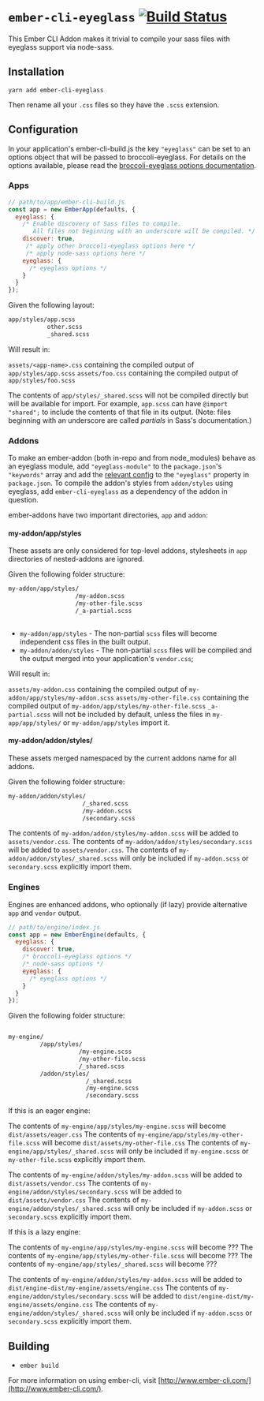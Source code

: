 # `ember-cli-eyeglass` [![Build Status](https://travis-ci.org/sass-eyeglass/ember-cli-eyeglass.svg?branch=master)](https://travis-ci.org/sass-eyeglass/ember-cli-eyeglass)<Paste>

This Ember CLI Addon makes it trivial to compile your sass files with
eyeglass support via node-sass.

## Installation

`yarn add ember-cli-eyeglass`

Then rename all your `.css` files so they have the `.scss` extension.

## Configuration

In your application's ember-cli-build.js the key `"eyeglass"` can be
set to an options object that will be passed to broccoli-eyeglass. For
details on the options available, please read the [broccoli-eyeglass
options documentation](https://github.com/sass-eyeglass/broccoli-eyeglass#options).

### Apps

```js
// path/to/app/ember-cli-build.js
const app = new EmberApp(defaults, {
  eyeglass: {
    /* Enable discovery of Sass files to compile.
       All files not beginning with an underscore will be compiled. */
    discover: true,
     /* apply other broccoli-eyeglass options here */
     /* apply node-sass options here */
    eyeglass: {
      /* eyeglass options */
    }
  }
});
```

Given the following layout:

```sh
app/styles/app.scss
           other.scss
           _shared.scss
```


Will result in:

`assets/<app-name>.css` containing the compiled output of `app/styles/app.scss`
`assets/foo.css` containing the compiled output of `app/styles/foo.scss`

The contents of `app/styles/_shared.scss` will not be compiled directly but will be available for import. For example, `app.scss` can have `@import "shared";` to include the contents of that file in its output.
(Note: files beginning with an underscore are called *partials* in Sass's documentation.)


### Addons

To make an ember-addon (both in-repo and from node_modules) behave as an eyeglass module, add `"eyeglass-module"` to the `package.json`'s `"keywords"` array and add the [relevant config](https://github.com/linkedin/eyeglass/tree/master/packages/eyeglass#writing-an-eyeglass-module) to the `"eyeglass"` property in `package.json`. To compile the addon's styles from `addon/styles` using eyeglass, add `ember-cli-eyeglass` as a dependency of the addon in question.

ember-addons have two important directories, `app` and `addon`:

#### my-addon/app/styles

These assets are only considered for top-level addons, stylesheets in `app` directories of nested-addons are ignored.

Given the following folder structure:

```sh
my-addon/app/styles/
                   /my-addon.scss
                   /my-other-file.scss
                   /_a-partial.scss
                      
```

* `my-addon/app/styles` - The non-partial `scss` files will become independent css files in the built output.
* `my-addon/addon/styles` - The non-partial `scss` files will be compiled and the output merged into your application's `vendor.css`;


Will result in:

`assets/my-addon.css` containing the compiled output of `my-addon/app/styles/my-addon.scss`
`assets/my-other-file.css` containing the compiled output of `my-addon/app/styles/my-other-file.scss`
`_a-partial.scss` will not be included by default, unless the files in `my-app/app/styles/` or `my-addon/app/styles` import it.



#### my-addon/addon/styles/

These assets merged namespaced by the current addons name for all addons.

Given the following folder structure:

```sh
my-addon/addon/styles/
                     /_shared.scss
                     /my-addon.scss
                     /secondary.scss             
```

The contents of `my-addon/addon/styles/my-addon.scss` will be added to `assets/vendor.css`.
The contents of `my-addon/addon/styles/secondary.scss` will be added to `assets/vendor.css`.
The contents of `my-addon/addon/styles/_shared.scss` will only be included if `my-addon.scss` or `secondary.scss` explicitly import them.

### Engines

Engines are enhanced addons, who optionally (if lazy) provide alternative `app` and `vendor` output.

```js
// path/to/engine/index.js
const app = new EmberEngine(defaults, {
  eyeglass: {
    discover: true,
    /* broccoli-eyeglass options */
    /* node-sass options */
    eyeglass: {
      /* eyeglass options */
    }
  }
});
```
 
Given the following folder structure:

```sh

my-engine/
         /app/styles/
                    /my-engine.scss
                    /my-other-file.scss
                    /_shared.scss
         /addon/styles/
                      /_shared.scss
                      /my-engine.scss
                      /secondary.scss             
```

If this is an eager engine:
 

The contents of `my-engine/app/styles/my-engine.scss` will become `dist/assets/eager.css`
The contents of `my-engine/app/styles/my-other-file.scss` will become `dist/assets/my-other-file.css`
The contents of `my-engine/app/styles/_shared.scss` will only be included if `my-engine.scss` or `my-other-file.scss` explicitly import them.

The contents of `my-engine/addon/styles/my-addon.scss` will be added to `dist/assets/vendor.css`
The contents of `my-engine/addon/styles/secondary.scss` will be added to `dist/assets/vendor.css`
The contents of `my-engine/addon/styles/_shared.scss` will only be included if `my-addon.scss` or `secondary.scss` explicitly import them.

If this is a lazy engine:

The contents of `my-engine/app/styles/my-engine.scss` will become ???
The contents of `my-engine/app/styles/my-other-file.scss` will become ???
The contents of `my-engine/app/styles/_shared.scss` will become ???

The contents of `my-engine/addon/styles/my-addon.scss` will be added to `dist/engine-dist/my-engine/assets/engine.css`
The contents of `my-engine/addon/styles/secondary.scss` will be added to `dist/engine-dist/my-engine/assets/engine.css`
The contents of `my-engine/addon/styles/_shared.scss` will only be included if `my-addon.scss` or `secondary.scss` explicitly import them.


## Building

* `ember build`

For more information on using ember-cli, visit [http://www.ember-cli.com/](http://www.ember-cli.com/).
